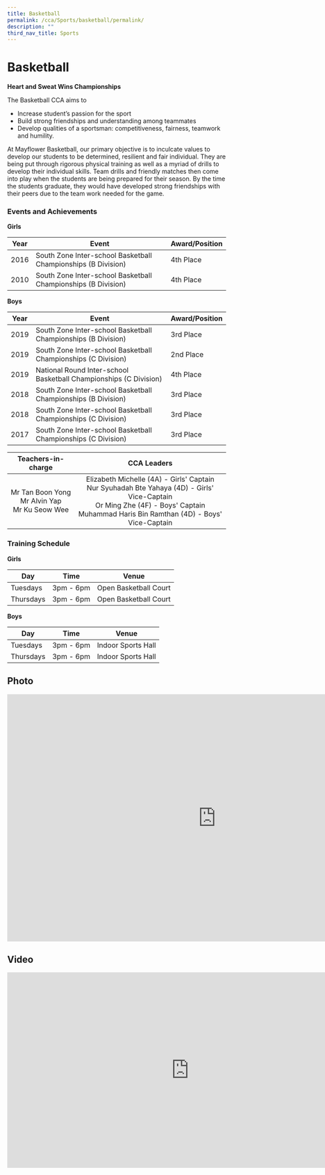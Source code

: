 ```yaml
---
title: Basketball
permalink: /cca/Sports/basketball/permalink/
description: ""
third_nav_title: Sports
---
```

Basketball
==========

**Heart and Sweat Wins Championships**

  

The Basketball CCA aims to

*   Increase student’s passion for the sport
*   Build strong friendships and understanding among teammates
*   Develop qualities of a sportsman: competitiveness, fairness, teamwork and humility.

  

At Mayflower Basketball, our primary objective is to inculcate values to develop our students to be determined, resilient and fair individual. They are being put through rigorous physical training as well as a myriad of drills to develop their individual skills. Team drills and friendly matches then come into play when the students are being prepared for their season. By the time the students graduate, they would have developed strong friendships with their peers due to the team work needed for the game.

  

### Events and Achievements

**Girls**  

| Year | Event | Award/Position |
| --- | --- | --- |
| 2016 | South Zone Inter-school Basketball Championships (B Division) | 4th Place |
| 2010 | South Zone Inter-school Basketball Championships (B Division) | 4th Place |

**Boys**

| Year | Event | Award/Position |
| --- | --- | --- |
| 2019 | South Zone Inter-school Basketball Championships (B Division) | 3rd Place |
| 2019 | South Zone Inter-school Basketball Championships (C Division) | 2nd Place |
| 2019 | National Round Inter-school Basketball Championships (C Division) | 4th Place |
| 2018 | South Zone Inter-school Basketball Championships (B Division) | 3rd Place |
| 2018 | South Zone Inter-school Basketball Championships (C Division) | 3rd Place |
| 2017 | South Zone Inter-school Basketball Championships (C Division) | 3rd Place |

| Teachers-in-charge 	| CCA Leaders 	|
|:---:	|:---:	|
| Mr Tan Boon Yong<br>Mr Alvin Yap<br>Mr Ku Seow Wee 	| Elizabeth Michelle (4A) - Girls' Captain<br>Nur Syuhadah Bte Yahaya (4D) - Girls' Vice-Captain<br>Or Ming Zhe (4F) - Boys' Captain<br>Muhammad Haris Bin Ramthan (4D) - Boys' Vice-Captain 	|

### Training Schedule

**Girls**

| Day | Time | Venue |
| --- | --- | --- |
| Tuesdays | 3pm - 6pm | Open Basketball Court |
| Thursdays | 3pm - 6pm | Open Basketball Court |



  

**Boys**

| Day | Time | Venue |
| --- | --- | --- |
| Tuesdays | 3pm - 6pm | Indoor Sports Hall |
| Thursdays | 3pm - 6pm | Indoor Sports Hall |


Photo
-----
<iframe allowfullscreen="true" height="569" width="960" frameborder="0" src="https://docs.google.com/presentation/d/e/2PACX-1vRia3AyO2q93iBkVh5W4FvwQtYEYcimhMKtrkZvaKLgjxX_SMm6PstWhImHEgDqW-f96_LE0OdPqieO/embed?start=false&amp;loop=false&amp;delayms=3000"></iframe>

Video
-----
<iframe allowfullscreen="" allow="accelerometer; autoplay; clipboard-write; encrypted-media; gyroscope; picture-in-picture" frameborder="0" title="MFSS vs RI B Boys Basket Match" src="https://www.youtube.com/embed/bteb6rzxBRo" height="450" width="835"></iframe>
